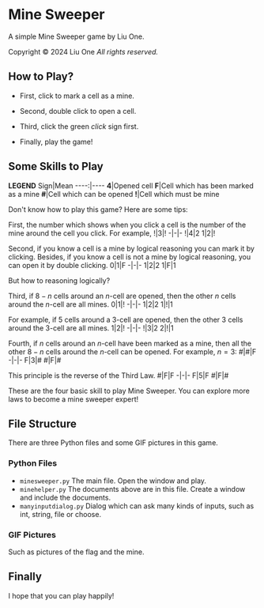# Mine Sweeper
A simple Mine Sweeper game by Liu One.

Copyright © 2024 Liu One  *All rights reserved.*

## How to Play?
* First, click to mark a cell as a mine.

* Second, double click to open a cell.

* Third, click the green *click* sign first.

* Finally, play the game!

## Some Skills to Play
**LEGEND**
 Sign|Mean
----:|----
**4**|Opened cell
**F**|Cell which has been marked as a mine
**#**|Cell which can be opened
**!**|Cell which must be mine

Don't know how to play this game? Here are some tips:

First, the number which shows when you click a cell is the number of the mine around the cell you click. For example,
!|3|!
-|-|-
!|4|2
1|2|!

Second, if you know a cell is a mine by logical reasoning you can mark it by clicking. Besides, if you know a cell is not a mine by logical reasoning, you can open it by double clicking.
0|1|F
-|-|-
1|2|2
1|F|1

But how to reasoning logically?

Third, if $8 - n$ cells around an $n$-cell are opened, then the other $n$ cells around the $n$-cell are all mines.
0|1|!
-|-|-
1|2|2
1|!|1

For example, if 5 cells around a 3-cell are opened, then the other 3 cells around the 3-cell are all mines.
1|2|!
-|-|-
!|3|2
2|!|1

Fourth, if $n$ cells around an $n$-cell have been marked as a mine, then all the other $8 - n$ cells around the $n$-cell can be opened. For example, $n = 3$:
#|#|F
-|-|-
F|3|#
#|F|#

This principle is the reverse of the Third Law.
#|F|F
-|-|-
F|5|F
#|F|#

These are the four basic skill to play Mine Sweeper. You can explore more laws to become a mine sweeper expert!

## File Structure
There are three Python files and some GIF pictures in this game.

### Python Files
* `minesweeper.py` The main file. Open the window and play.
* `minehelper.py` The documents above are in this file. Create a window and include the documents.
* `manyinputdialog.py` Dialog which can ask many kinds of inputs, such as int, string, file or choose.

### GIF Pictures
Such as pictures of the flag and the mine.

## Finally
I hope that you can play happily!
